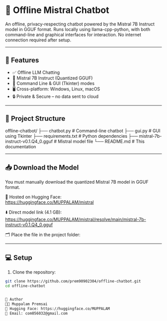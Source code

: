 # 🧠 Offline Mistral Chatbot

An offline, privacy-respecting chatbot powered by the Mistral 7B Instruct model in GGUF format. Runs locally using llama-cpp-python, with both command-line and graphical interfaces for interaction. No internet connection required after setup.

---

## 🚀 Features

- ✅ Offline LLM Chatting
- 🧠 Mistral 7B Instruct (Quantized GGUF)
- 💬 Command Line & GUI (Tkinter) modes
- 🖥️ Cross-platform: Windows, Linux, macOS
- 🔒 Private & Secure – no data sent to cloud

---

## 📁 Project Structure

offline-chatbot/
├── chatbot.py # Command-line chatbot
├── gui.py # GUI using Tkinter
├── requirements.txt # Python dependencies
├── mistral-7b-instruct-v0.1.Q4_0.gguf # Mistral model file
└── README.md # This documentation

---

## 📥 Download the Model

You must manually download the quantized Mistral 7B model in GGUF format.

🔗 Hosted on Hugging Face:  
https://huggingface.co/MUPPALAM/mistral

⬇️ Direct model link (4.1 GB):  
https://huggingface.co/MUPPALAM/mistral/resolve/main/mistral-7b-instruct-v0.1.Q4_0.gguf

🗂️ Place the file in the project folder:


---

## 💻 Setup

1. Clone the repository:

```bash
git clone https://github.com/prem90902304/offline-chatbot.git
cd offline-chatbot


🙋 Author
👨‍💻 Muppalam Premsai
🔗 Hugging Face: https://huggingface.co/MUPPALAM
📧 Email: com056032@gmail.com



